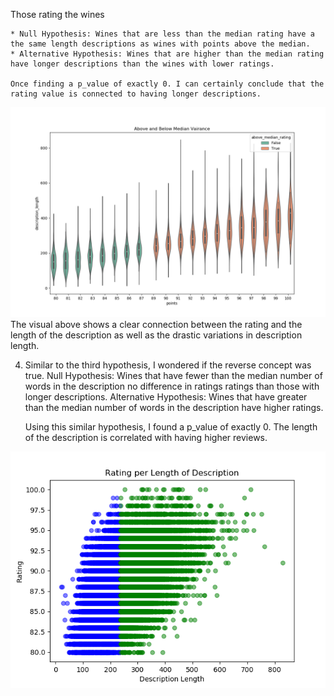 Those rating the wines 

    * Null Hypothesis: Wines that are less than the median rating have a the same length descriptions as wines with points above the median.
    * Alternative Hypothesis: Wines that are higher than the median rating have longer descriptions than the wines with lower ratings.

    Once finding a p_value of exactly 0. I can certainly conclude that the rating value is connected to having longer descriptions.

![picture](images/desc_per_rate_violin.png)
    The visual above shows a clear connection between the rating and the length of the description as well as the drastic variations in description length. 



4. Similar to the third hypothesis, I wondered if the reverse concept was true. 
    Null Hypothesis: Wines that have fewer than the median number of words in the description no difference in ratings ratings than those with longer descriptions. 
    Alternative Hypothesis: Wines that have greater than the median number of words in the description have higher ratings.

    Using this similar hypothesis, I found a p_value of exactly 0. The length of the description is correlated with having higher reviews.

![picture](images/points_scatter_per_desc.png)





